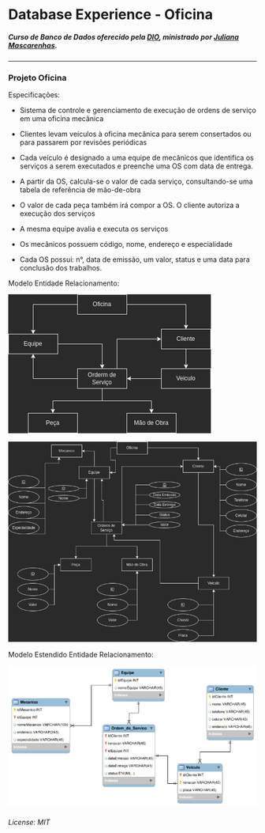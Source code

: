 # Database Experience - Oficina

##### Curso de Banco de Dados oferecido pela [DIO](https://www.dio.me), ministrado por [Juliana Mascarenhas](https://www.linkedin.com/in/juliana-mascarenhas-ds/).

------

### Projeto Oficina

Especificações:

- Sistema de controle e gerenciamento de execução de ordens de serviço em uma oficina mecânica

- Clientes levam veículos à oficina mecânica para serem consertados ou para passarem por revisões periódicas
- Cada veículo é designado a uma equipe de  mecânicos que identifica os serviços a serem executados e preenche uma  OS com data de entrega.
- A partir da OS, calcula-se o valor de cada serviço, consultando-se uma tabela de referência de mão-de-obra
- O valor de cada peça também irá compor a OS. O cliente autoriza a execução dos serviços
- A mesma equipe avalia e executa os serviços
- Os mecânicos possuem código, nome, endereço e especialidade
- Cada OS possui: n°, data de emissão, um valor, status e uma data para conclusão dos trabalhos.

Modelo Entidade Relacionamento:

![alt](./img/Oficina-Modelo-ER01.drawio.png)



![alt](./img/Oficina-Modelo-ER02-Atributos.drawio.png)

Modelo Estendido Entidade Relacionamento:

![alt](./img/Oficina-Modelo-EER.png)



###### License: MIT
